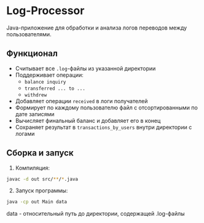 # Log-Processor

Java-приложение для обработки и анализа логов переводов между пользователями.

## Функционал

- Считывает все `.log`-файлы из указанной директории
- Поддерживает операции:
    - `balance inquiry`
    - `transferred ... to ...`
    - `withdrew`
- Добавляет операции `received` в логи получателей
- Формирует по каждому пользователю файл с отсортированными по дате записями
- Вычисляет финальный баланс и добавляет его в конец
- Сохраняет результат в `transactions_by_users` внутри директории с логами

## Сборка и запуск

1. Компиляция:

```bash
javac -d out src/**/*.java
```

2. Запуск программы:

```bash
java -cp out Main data
```
data - относительный путь до директории, содержащей .log-файлы